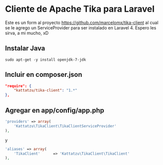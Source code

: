 Cliente de Apache Tika para Laravel
===================
Este es un form al proyecto https://github.com/marcelomx/tika-client al cual se le agrego un ServiceProvider para ser instalado en Laravel 4. Espero les sirva, a mi mucho, xD

Instalar Java
-
```ssh
sudo apt-get -y install openjdk-7-jdk
```

Incluir en composer.json
-
```json
"require": {
	"kattatzu/tika-client": "1.*"
},
```

Agregar en app/config/app.php
-
```php
'providers' => array(
	'Kattatzu\TikaClient\TikaClientServiceProvider'
),
```

y

```php
'aliases' => array(
	'TikaClient' 	  => 'Kattatzu\TikaClient\TikaClient'
),
```
